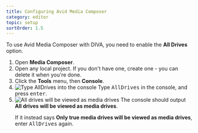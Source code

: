 ```yaml
---
title: Configuring Avid Media Composer
category: editor
topic: setup
sortOrder: 1.5
---
```


To use Avid Media Composer with DIVA, you need to enable the <strong>All Drives</strong> option.

<ol>
  <li>Open <strong>Media Composer</strong>.</li>
  <li>Open any local project. If you don't have one, create one - you can delete it when you're done.</li>
  <li>Click the <strong>Tools</strong> menu, then <strong>Console</strong>.</li>
  <li>
    <img src="/images/v2/avid-all-drives.png" alt="Type AllDrives into the console"/>
    Type <kbd>AllDrives</kbd> in the console, and press <kbd>enter</kbd>.
  </li>
  <li>
    <img src="/images/v2/avid-all-drives-output.png" alt="All drives will be viewed as media drives"/>
    The console should output <strong>All drives will be viewed as media drives</strong>.
    <p class="text-muted">If it instead says <strong>Only true media drives will be viewed as media drives</strong>, enter <kbd>AllDrives</kbd> again.</p>
  </li>
</ol>
